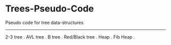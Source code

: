 # Trees-Pseudo-Code
Pseudo code for tree data-structures

---
2-3 tree . 
AVL tree . 
B tree . 
Red/Black tree . 
Heap . 
Fib Heap . 

